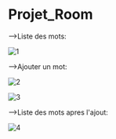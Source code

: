 # Projet_Room
 
-->Liste des mots:

![1](https://github.com/safae12-1/Projet_Room/assets/124156186/b8ac052e-3d67-4e9c-acce-1cfc6c3394ad)

-->Ajouter un mot:

![2](https://github.com/safae12-1/Projet_Room/assets/124156186/f55d15d1-1e42-4e9f-ba88-3dafb2b74834)

![3](https://github.com/safae12-1/Projet_Room/assets/124156186/79067b04-58c5-4c5c-8a9d-600fe4eff401)

-->Liste des mots apres l'ajout:

![4](https://github.com/safae12-1/Projet_Room/assets/124156186/f746e4c2-6f1b-4264-8503-12753e33f163)
